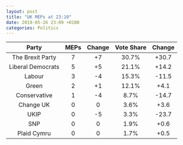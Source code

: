 ```yaml
---
layout: post
title: "UK MEPs at 23:10"
date: 2019-05-26 23:09 +0100
categories: Politics
---
```


**Party**|**MEPs**|**Change**|**Vote Share**|**Change**
:-----:|:-----:|:-----:|:-----:|:-----:
The Brexit Party|7|+7|30.7%|+30.7
Liberal Democrats|5|+5|21.1%|+14.2
Labour|3|-4|15.3%|-11.5
Green|2|+1|12.1%|+4.1
Conservative|1|-4|8.7%|-14.7
Change UK|0|0|3.6%|+3.6
UKIP|0|-5|3.3%|-23.7
SNP|0|0|1.9%|+0.6
Plaid Cymru|0|0|1.7%|+0.5
